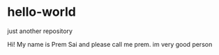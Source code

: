 # hello-world
just another repository

Hi! My name is Prem Sai and please call me prem.
im very good person
